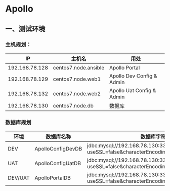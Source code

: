 # Apollo

## 一、测试环境

### 主机规划：

| IP             | 主机名               | 用处                      |
| -------------- | -------------------- | ------------------------- |
| 192.168.78.128 | centos7.node.ansible | Apollo Portal             |
| 192.168.78.129 | centos7.node.web1    | Apollo Dev Config & Admin |
| 192.168.78.132 | centos7.node.web2    | Apollo Uat Config & Admin |
| 192.168.78.130 | centos7.node.db      | 数据库                    |

### 数据库规划

| 环境    | 数据库名称        | 数据库字符串                                                 |
| ------- | ----------------- | ------------------------------------------------------------ |
| DEV     | ApolloConfigDevDB | jdbc:mysql://192.168.78.130:3306/ApolloConfigDevDB?useSSL=false&characterEncoding=utf8 |
| UAT     | ApolloConfigUatDB | jdbc:mysql://192.168.78.130:3306/ApolloConfigUatDB?useSSL=false&characterEncoding=utf8 |
| DEV/UAT | ApolloPortalDB    | jdbc:mysql://192.168.78.130:3306/ApolloPortalDB?useSSL=false&characterEncoding=utf8 |

